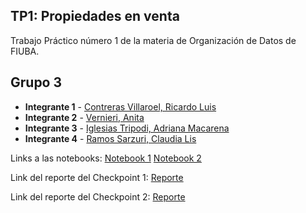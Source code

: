 ## TP1: Propiedades en venta 

Trabajo Práctico número 1 de la materia de Organización de Datos de FIUBA.

## Grupo 3
* **Integrante 1** - [Contreras Villaroel, Ricardo Luis]()
* **Integrante 2** - [Vernieri, Anita]()
* **Integrante 3** - [Iglesias Tripodi, Adriana Macarena]()
* **Integrante 4** - [Ramos Sarzuri, Claudia Lis](https://github.com/claudia-ramos)

Links a las notebooks: [Notebook 1](https://colab.research.google.com/drive/1HqquV8g1Pv3mkR5I2G_NPi3VGuQB1faK?usp=sharing)
                       [Notebook 2](https://colab.research.google.com/drive/14ZR9ffmw_zANlcbRPBwLdvhVLj49qNEa?usp=sharing)

Link del reporte del Checkpoint 1: [Reporte](https://docs.google.com/document/d/1lwTsQH_bivdlcxMvMPPtR9nn1ZjunhkyLH8eeJ_uATk/edit?pli=1)

Link del reporte del Checkpoint 2: [Reporte](https://docs.google.com/document/d/1LgGvYrHYqMPq_vXkMAtONWvfDbSUz-GZIJCuXWzN8T0/edit?usp=sharing)

  

